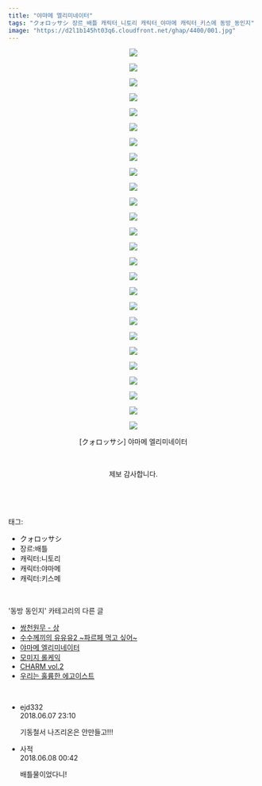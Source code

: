 ```yaml
---
title: "야마메 엘리미네이터"
tags: "クォロッサシ 장르_배틀 캐릭터_니토리 캐릭터_야마메 캐릭터_키스메 동방_동인지"
image: "https://d2l1b145ht03q6.cloudfront.net/ghap/4400/001.jpg"
---
```

<div class="article">
<p style="text-align: center; clear: none; float: none;"><img src="{{ site.imgserver1 }}/ghap/4400/001.jpg"/></p>
<p style="text-align: center; clear: none; float: none;"><img src="{{ site.imgserver1 }}/ghap/4400/002.jpg"/></p>
<p style="text-align: center; clear: none; float: none;"><img src="{{ site.imgserver1 }}/ghap/4400/003.jpg"/></p>
<p style="text-align: center; clear: none; float: none;"><img src="{{ site.imgserver1 }}/ghap/4400/004.jpg"/></p>
<p style="text-align: center; clear: none; float: none;"><img src="{{ site.imgserver1 }}/ghap/4400/005.jpg"/></p>
<p style="text-align: center; clear: none; float: none;"><img src="{{ site.imgserver1 }}/ghap/4400/006.jpg"/></p>
<p style="text-align: center; clear: none; float: none;"><img src="{{ site.imgserver1 }}/ghap/4400/007.jpg"/></p>
<p style="text-align: center; clear: none; float: none;"><img src="{{ site.imgserver1 }}/ghap/4400/008.jpg"/></p>
<p style="text-align: center; clear: none; float: none;"><img src="{{ site.imgserver1 }}/ghap/4400/009.jpg"/></p>
<p style="text-align: center; clear: none; float: none;"><img src="{{ site.imgserver1 }}/ghap/4400/010.jpg"/></p>
<p style="text-align: center; clear: none; float: none;"><img src="{{ site.imgserver1 }}/ghap/4400/011.jpg"/></p>
<p style="text-align: center; clear: none; float: none;"><img src="{{ site.imgserver1 }}/ghap/4400/012.jpg"/></p>
<p style="text-align: center; clear: none; float: none;"><img src="{{ site.imgserver1 }}/ghap/4400/013.jpg"/></p>
<p style="text-align: center; clear: none; float: none;"><img src="{{ site.imgserver1 }}/ghap/4400/014.jpg"/></p>
<p style="text-align: center; clear: none; float: none;"><img src="{{ site.imgserver1 }}/ghap/4400/015.jpg"/></p>
<p style="text-align: center; clear: none; float: none;"><img src="{{ site.imgserver1 }}/ghap/4400/016.jpg"/></p>
<p style="text-align: center; clear: none; float: none;"><img src="{{ site.imgserver1 }}/ghap/4400/017.jpg"/></p>
<p style="text-align: center; clear: none; float: none;"><img src="{{ site.imgserver1 }}/ghap/4400/018.jpg"/></p>
<p style="text-align: center; clear: none; float: none;"><img src="{{ site.imgserver1 }}/ghap/4400/019.jpg"/></p>
<p style="text-align: center; clear: none; float: none;"><img src="{{ site.imgserver1 }}/ghap/4400/020.jpg"/></p>
<p style="text-align: center; clear: none; float: none;"><img src="{{ site.imgserver1 }}/ghap/4400/021.jpg"/></p>
<p style="text-align: center; clear: none; float: none;"><img src="{{ site.imgserver1 }}/ghap/4400/022.jpg"/></p>
<p style="text-align: center; clear: none; float: none;"><img src="{{ site.imgserver1 }}/ghap/4400/023.jpg"/></p>
<p style="text-align: center; clear: none; float: none;"><img src="{{ site.imgserver1 }}/ghap/4400/024.jpg"/></p>
<p style="text-align: center; clear: none; float: none;"><img src="{{ site.imgserver1 }}/ghap/4400/025.jpg"/></p>
<p style="text-align: center; clear: none; float: none;"><img src="{{ site.imgserver1 }}/ghap/4400/026.jpg"/></p>
<p style="text-align: center; clear: none; float: none;">[クォロッサシ] 야마메 엘리미네이터</p>
<p style="text-align: center; clear: none; float: none;"><br/></p>
<p style="text-align: center; clear: none; float: none;">제보 감사합니다.</p>
<p><br/></p>
</div><br/>
<div class="tagTrail">
<p>태그: </p>
<ul>
<li>クォロッサシ</li>
<li>장르:배틀</li>
<li>캐릭터:니토리</li>
<li>캐릭터:야마메</li>
<li>캐릭터:키스메</li>
</ul>
</div><br/>
<div class="another">
<p>'동방 동인지' 카테고리의 다른 글</p>
<ul>
<li><a href="/ghap_4402">쌍천원무 - 상</a></li>
<li><a href="/ghap_4401">수수께끼의 유유유2 ~파르페 먹고 싶어~</a></li>
<li><a href="/ghap_4400">야마메 엘리미네이터</a></li>
<li><a href="/ghap_4399">모미지 롤케익</a></li>
<li><a href="/ghap_4393">CHARM vol.2</a></li>
<li><a href="/ghap_4389">우리는 훌륭한 에고이스트</a></li>
</ul>
</div><br/>
<div class="cb_module cb_fluid">
<div class="cb_wrt cb_profile">
<div class="comment">
<ul>
<li class="cb_thumb_off" id="comment15267828">
<div class="cb_comment_area">
<div class="cb_info_area">
<div class="cb_section">
<span class="cb_nick_name">ejd332</span>
</div>
<div class="cb_section">
<span class="cb_date">2018.06.07 23:10 </span>
</div>
</div>
<div class="cb_dsc_comment">
<p class="cb_dsc">
											기동철서 나즈리온은 안만들고!!!
										</p>
</div>
</div></li>
<li class="cb_thumb_off" id="comment15267873">
<div class="cb_comment_area">
<div class="cb_info_area">
<div class="cb_section">
<span class="cb_nick_name">사적</span>
</div>
<div class="cb_section">
<span class="cb_date">2018.06.08 00:42 </span>
</div>
</div>
<div class="cb_dsc_comment">
<p class="cb_dsc">
											배틀물이었다니!
										</p>
</div>
</div></li>
</ul>
</div>
</div><!-- commentList close -->
</div><br/>
